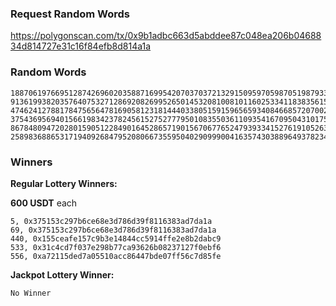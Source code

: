 ### Request Random Words

https://polygonscan.com/tx/0x9b1adbc663d5abddee87c048ea206b0468834d814727e31c16f84efb8d814a1a

### Random Words

```
18870619766951287426960203588716995420703703721329150959705987051987933799643
91361993820357640753271286920826995265014532081008101160253341183835615763813
47462412788178475656478169058123181444033805159159656593408466857207002192229
37543695694015661983423782456152752777950108355036110935416709504310175312309
86784809472028015905122849016452865719015670677652479393341527619105263169525
25898368865317194092684795208066735595040290999004163574303889649378234504801
```

### Winners

**Regular Lottery Winners:**

**600 USDT** each

```
5, 0x375153c297b6ce68e3d786d39f8116383ad7da1a
69, 0x375153c297b6ce68e3d786d39f8116383ad7da1a
440, 0x155ceafe157c9b3e14844cc5914ffe2e8b2dabc9
533, 0x31c4cd7f037e298b77ca93626b08237127f0ebf6
556, 0xa72115ded7a05510acc86447bde07ff56c7d85fe
```

**Jackpot Lottery Winner:**

```
No Winner
```

